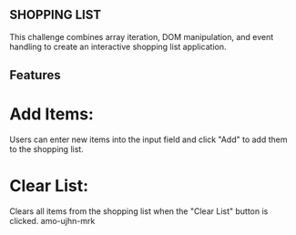 ## SHOPPING LIST

This challenge combines array iteration, DOM manipulation, and event handling to create an interactive shopping list application.

## Features

# Add Items: 
Users can enter new items into the input field and click "Add" to add them to the shopping list.

# Clear List:
Clears all items from the shopping list when the "Clear List" button is clicked.
amo-ujhn-mrk
